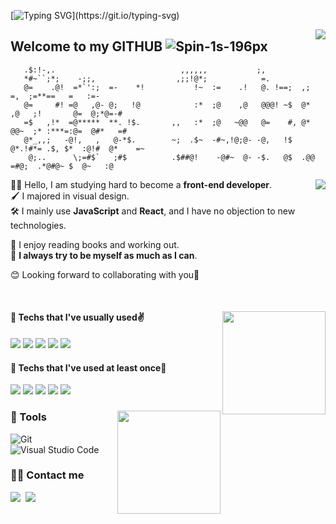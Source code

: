 [![Typing SVG](https://readme-typing-svg.herokuapp.com?font=Anton&size=30&color=5B7683&width=550&lines=Hello%2C+I'm++Juhwan+Lee+(*%CB%8A%E1%B5%95%CB%8B*)%EF%BE%89;I'm+a+front-end+developer+who+always+tries)](https://git.io/typing-svg)

<img align='right' src="https://hits.seeyoufarm.com/api/count/incr/badge.svg?url=https%3A%2F%2Fgithub.com%2FJuhwanLeeKR&count_bg=%238D9C9F&title_bg=%232F2929&icon=mailchimp.svg&icon_color=%23FFFFFF&title=WELCOME&edge_flat=false)](https://github.com/JuhwanLeeKR">

## Welcome to my GITHUB ![Spin-1s-196px](https://user-images.githubusercontent.com/87694150/162137332-caf80bca-22bb-458c-b3da-9ccdbbc640c7.svg)


```
   .$:!-,.                            ,,,,,,           ;,                                       
   *#~``;*;    -;;,                  ,;;!@*;            =.                                       
   @=    .@!  =*`':;  =-    *!           !~  :=    .!   @. !==;  ,;       =,  ;=**==   =   :=-   
   @=     #! =@   ,@- @;   !@            :*  ;@    ,@   @@@! ~$  @*  ,@   ;!       @=  @;*@=-#   
   =$   ,!*  =@*****  **. !$.       ,,   :*  ;@   ~@@   @=    #, @*  @@~  ;* :***=:@=  @#*   =#   
   @*_,,;   -@!,   ,   @-*$.        ~;  .$~  -#~,!@;@- -@,   !$  @*.!#*= .$, $*  :@!#  @*    =~   
    @;..      \;=#$`   ;#$          .$##@!    -@#~  @- -$.   @$  .@@   =#@;  .*@#@~ $  @~   :@   
```
<img align='right' src="http://mazassumnida.wtf/api/v2/generate_badge?boj=dev_juhwan">


<div>

  
🧑‍💻 Hello, I am studying hard to become a __front-end developer__.<br/>
🖌️ I majored in visual design. <br/>
🛠️ I mainly use __JavaScript__ and __React__, and I have no objection to new technologies.


📖 I enjoy reading books and working out. <br/>
💪 __I always try to be myself as much as I can__.

😊 Looking forward to collaborating with you🎉

  
<br/>
  
</div>




  
<!--  -->

<div align='left'>

<img align='right' src="https://github-readme-stats.vercel.app/api/top-langs/?username=juhwanleekr&show_icons=true&hide_border=true&title_color=004386&icon_color=004386&layout=compact&theme=tokyonight" height="165">
  

#### 📍 Techs that I've usually used✌️
  
<img src="https://img.shields.io/badge/html5-E34F26?style=for-the-badge&logo=html5&logoColor=white">
<img src="https://img.shields.io/badge/CSS-1572B6?style=for-the-badge&logo=CSS3&logoColor=white">
<img src="https://img.shields.io/badge/JavaScript-f7ea00?style=for-the-badge&logo=JavaScript&logoColor=black">
<img src="https://img.shields.io/badge/Python-3766AB?style=for-the-badge&logo=Python&logoColor=white"/>
<img src="https://img.shields.io/badge/react-blueviolet?style=for-the-badge&logo=react&logoColor=white">
<br/>
  
  #### 📍 Techs that I've used at least once🙂
  
<img src="https://img.shields.io/badge/jQuery-0769AD?style=for-the-badge&logo=jQuery&logoColor=white"/>
<img src="https://img.shields.io/badge/Flask-00c6d1?style=for-the-badge&logo=Flask&logoColor=white"/>
<img src="https://img.shields.io/badge/Sass-CC6699?style=for-the-badge&logo=Sass&logoColor=white"/>
<img src="https://img.shields.io/badge/AWS%20EC2-232F3E?style=for-the-badge&logo=AmazonAWS&logoColor=white"/>
<img src="https://img.shields.io/badge/MongoDB-47A248?style=for-the-badge&logo=MongoDB&logoColor=white"/>
  
  
</div>
  
<div align='left'>
<img align='right' src="https://github-readme-stats.vercel.app/api?username=juhwanleekr&border_color=000000&theme=tokyonight" height="165">
  

  

  
### 🔨 Tools
  
![Git](https://img.shields.io/badge/Git-F05032.svg?&style=for-the-badge&logo=Git&logoColor=white)
![Visual Studio Code](https://img.shields.io/badge/VSCode-007ACC.svg?&style=for-the-badge&logo=Visual%20Studio%20Code&logoColor=white)

### 🧑‍💻 Contact me  
  
<a href="https://velog.io/@leejuhwan"><img src="https://img.shields.io/badge/Tech%20Blog-11B48A?style=for-the-badge&logo=Velog&logoColor=white&link=https://velog.io/@leejuhwan"/></a>&nbsp;
<a href="mailto:dev.juhwanlee@gmail.com"><img src="https://img.shields.io/badge/Gmail-d14836?style=for-the-badge&logo=Gmail&logoColor=white&link=dev.juhwanlee@gmail.com"/></a>

</div>
<!-- ![trophy](https://github-profile-trophy.vercel.app/?username=juhwanleekr) -->
  

  


